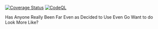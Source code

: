 [![Coverage Status](https://coveralls.io/repos/github/jacobalberty/beenfar/badge.svg)](https://coveralls.io/github/jacobalberty/beenfar)
[![CodeQL](https://github.com/jacobalberty/beenfar/workflows/CodeQL/badge.svg)](https://github.com/jacobalberty/beenfar/actions?query=workflow%3ACodeQL)

Has Anyone Really Been Far Even as Decided to Use Even Go Want to do Look More Like?
